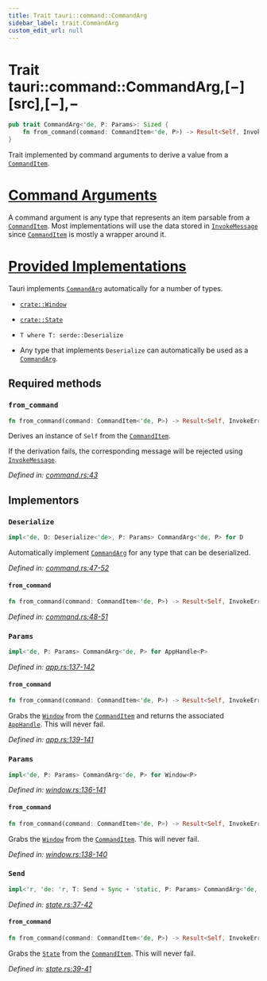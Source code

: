 ```yaml
---
title: Trait tauri::command::CommandArg
sidebar_label: trait.CommandArg
custom_edit_url: null
---
```


# Trait tauri::command::CommandArg,\[−]\[src],\[−],−

```rs
pub trait CommandArg<'de, P: Params>: Sized {
    fn from_command(command: CommandItem<'de, P>) -> Result<Self, InvokeError>;
}
```

Trait implemented by command arguments to derive a value from a [`CommandItem`](/docs/api/rust/tauri/../../tauri/command/struct.CommandItem "CommandItem").

# [Command Arguments](/docs/api/rust/tauri/about:blank#command-arguments)

A command argument is any type that represents an item parsable from a [`CommandItem`](/docs/api/rust/tauri/../../tauri/command/struct.CommandItem "CommandItem"). Most implementations will use the data stored in [`InvokeMessage`](/docs/api/rust/tauri/../../tauri/struct.InvokeMessage "InvokeMessage") since [`CommandItem`](/docs/api/rust/tauri/../../tauri/command/struct.CommandItem "CommandItem") is mostly a wrapper around it.

# [Provided Implementations](/docs/api/rust/tauri/about:blank#provided-implementations)

Tauri implements [`CommandArg`](/docs/api/rust/tauri/../../tauri/command/trait.CommandArg "CommandArg") automatically for a number of types.

-   [`crate::Window`](/docs/api/rust/tauri/../../tauri/window/struct.Window "crate::Window")

-   [`crate::State`](/docs/api/rust/tauri/../../tauri/struct.State "crate::State")

-   `T where T: serde::Deserialize`

-   Any type that implements `Deserialize` can automatically be used as a [`CommandArg`](/docs/api/rust/tauri/../../tauri/command/trait.CommandArg "CommandArg").

## Required methods

### `from_command`

```rs
fn from_command(command: CommandItem<'de, P>) -> Result<Self, InvokeError>
```

Derives an instance of `Self` from the [`CommandItem`](/docs/api/rust/tauri/../../tauri/command/struct.CommandItem "CommandItem").

If the derivation fails, the corresponding message will be rejected using [`InvokeMessage`](/docs/api/rust/tauri/../../tauri/struct.InvokeMessage#reject "InvokeMessage").

_Defined in: [command.rs:43](https://github.com/https://blob/710a4f9/core/tauri/src/../command.rs#L43)_

## Implementors

### `Deserialize`

```rs
impl<'de, D: Deserialize<'de>, P: Params> CommandArg<'de, P> for D
```

Automatically implement [`CommandArg`](/docs/api/rust/tauri/../../tauri/command/trait.CommandArg "CommandArg") for any type that can be deserialized.

_Defined in: [command.rs:47-52](https://github.com/https://blob/710a4f9/core/tauri/src/../command.rs#L47-52)_

#### `from_command`

```rs
fn from_command(command: CommandItem<'de, P>) -> Result<Self, InvokeError>
```

_Defined in: [command.rs:48-51](https://github.com/https://blob/710a4f9/core/tauri/src/../command.rs#L48-51)_

### `Params`

```rs
impl<'de, P: Params> CommandArg<'de, P> for AppHandle<P>
```

_Defined in: [app.rs:137-142](https://github.com/https://blob/710a4f9/core/tauri/src/../app.rs#L137-142)_

#### `from_command`

```rs
fn from_command(command: CommandItem<'de, P>) -> Result<Self, InvokeError>
```

Grabs the [`Window`](/docs/api/rust/tauri/../../tauri/window/struct.Window "Window") from the [`CommandItem`](/docs/api/rust/tauri/../../tauri/command/struct.CommandItem "CommandItem") and returns the associated [`AppHandle`](/docs/api/rust/tauri/../../tauri/struct.AppHandle "AppHandle"). This will never fail.

_Defined in: [app.rs:139-141](https://github.com/https://blob/710a4f9/core/tauri/src/../app.rs#L139-141)_

### `Params`

```rs
impl<'de, P: Params> CommandArg<'de, P> for Window<P>
```

_Defined in: [window.rs:136-141](https://github.com/https://blob/710a4f9/core/tauri/src/../window.rs#L136-141)_

#### `from_command`

```rs
fn from_command(command: CommandItem<'de, P>) -> Result<Self, InvokeError>
```

Grabs the [`Window`](/docs/api/rust/tauri/../../tauri/window/struct.Window "Window") from the [`CommandItem`](/docs/api/rust/tauri/../../tauri/command/struct.CommandItem "CommandItem"). This will never fail.

_Defined in: [window.rs:138-140](https://github.com/https://blob/710a4f9/core/tauri/src/../window.rs#L138-140)_

### `Send`

```rs
impl<'r, 'de: 'r, T: Send + Sync + 'static, P: Params> CommandArg<'de, P> for State<'r, T>
```

_Defined in: [state.rs:37-42](https://github.com/https://blob/710a4f9/core/tauri/src/../state.rs#L37-42)_

#### `from_command`

```rs
fn from_command(command: CommandItem<'de, P>) -> Result<Self, InvokeError>
```

Grabs the [`State`](/docs/api/rust/tauri/../../tauri/struct.State "State") from the [`CommandItem`](/docs/api/rust/tauri/../../tauri/command/struct.CommandItem "CommandItem"). This will never fail.

_Defined in: [state.rs:39-41](https://github.com/https://blob/710a4f9/core/tauri/src/../state.rs#L39-41)_
